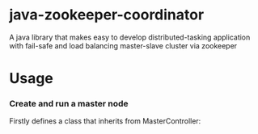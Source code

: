 # java-zookeeper-coordinator

A java library that makes easy to develop distributed-tasking application with fail-safe and load balancing master-slave cluster via zookeeper

# Usage

### Create and run a master node

Firstly defines a class that inherits from MasterController:

```java

```
